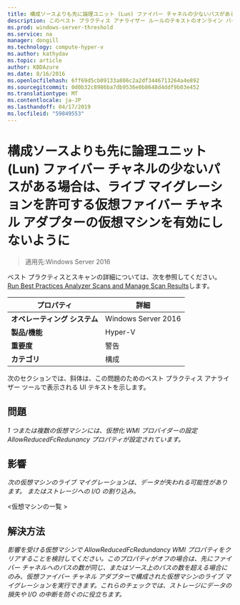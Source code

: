```yaml
---
title: 構成ソースよりも先に論理ユニット (Lun) ファイバー チャネルの少ないパスがある場合は、ライブ マイグレーションを許可する仮想ファイバー チャネル アダプターの仮想マシンを有効にしないように
description: このベスト プラクティス アナライザー ルールのテキストのオンライン バージョン。
ms.prod: windows-server-threshold
ms.service: na
manager: dongill
ms.technology: compute-hyper-v
ms.author: kathydav
ms.topic: article
author: KBDAzure
ms.date: 8/16/2016
ms.openlocfilehash: 6ff69d5cb09133a806c2a2df3446713264a4e892
ms.sourcegitcommit: 0d0b32c8986ba7db9536e0b8648d4ddf9b03e452
ms.translationtype: MT
ms.contentlocale: ja-JP
ms.lasthandoff: 04/17/2019
ms.locfileid: "59849553"
---
```

# <a name="avoid-enabling-virtual-machines-configured-with-virtual-fibre-channel-adapters-to-allow-live-migrations-when-there-are-fewer-paths-to-fibre-channel-logical-units-luns-on-the-destination-than-on-the-source"></a>構成ソースよりも先に論理ユニット (Lun) ファイバー チャネルの少ないパスがある場合は、ライブ マイグレーションを許可する仮想ファイバー チャネル アダプターの仮想マシンを有効にしないように

>適用先:Windows Server 2016

ベスト プラクティスとスキャンの詳細については、次を参照してください。 [Run Best Practices Analyzer Scans and Manage Scan Results](https://go.microsoft.com/fwlink/p/?LinkID=223177)します。  
  
|プロパティ|詳細|  
|-|-|  
|**オペレーティング システム**|Windows Server 2016|  
|**製品/機能**|Hyper-V|  
|**重要度**|警告|  
|**カテゴリ**|構成|

次のセクションでは、斜体は、この問題のためのベスト プラクティス アナライザー ツールで表示される UI テキストを示します。
  
## <a name="issue"></a>**問題**  
*1 つまたは複数の仮想マシンには、仮想化 WMI プロバイダーの設定 AllowReducedFcRedunancy プロパティが設定されています。*  
  
## <a name="impact"></a>**影響**  
*次の仮想マシンのライブ マイグレーションは、データが失われる可能性があります。 またはストレージへの I/O の割り込み。*  
  
\<仮想マシンの一覧 >  
  
## <a name="resolution"></a>**解決方法**  
*影響を受ける仮想マシンで AllowReducedFcRedundancy WMI プロパティをクリアすることを検討してください。このプロパティがオフの場合は、先にファイバー チャネルへのパスの数が同じ、またはソース上のパスの数を超える場合にのみ、仮想ファイバー チャネル アダプターで構成された仮想マシンのライブ マイグレーションを実行できます。これらのチェックでは、ストレージにデータの損失や I/O の中断を防ぐのに役立ちます。* 